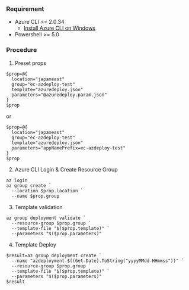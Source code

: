 ### Requirement

- Azure CLI >= 2.0.34
  - [Install Azure CLI on Windows](https://docs.microsoft.com/en-us/cli/azure/install-azure-cli-windows?view=azure-cli-latest)
- Powershell >= 5.0

### Procedure

1. Preset props
```
$prop=@{
  location="japaneast"
  group="ec-azdeploy-test"
  template="azuredeploy.json"
  parameters="@azuredeploy.param.json"
}
$prop
```
or
```
$prop=@{
  location="japaneast"
  group="ec-azdeploy-test"
  template="azuredeploy.json"
  parameters="appNamePrefix=ec-azdeploy-test"
}
$prop
```
2. Azure CLI Login & Create Resource Group
```
az login
az group create `
  --location $prop.location `
  --name $prop.group
```
3. Template validation
```
az group deployment validate `
  --resource-group $prop.group `
  --template-file "$($prop.template)" `
  --parameters "$($prop.parameters)"
```
4. Template Deploy
```
$result=az group deployment create `
  --name "azdeployment-$((Get-Date).ToString("yyyyMMdd-HHmmss"))" `
  --resource-group $prop.group `
  --template-file "$($prop.template)" `
  --parameters "$($prop.parameters)"
$result
````